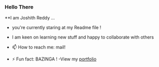 ### Hello There

**I am Joshith Reddy ...

- you're currently staring at my Readme file !
- I am keen on learning new stuff and happy to collaborate with others

- 📫 How to reach me: mail!
- ⚡ Fun fact: BAZINGA !
-View my 
[portfolio](https://jos-re.github.io/)
